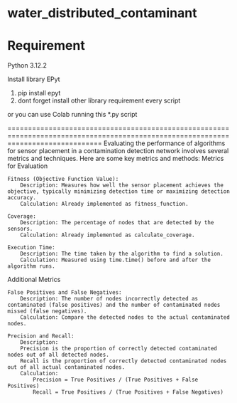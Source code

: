 # water_distributed_contaminant

Requirement 
============
Python 3.12.2

Install library EPyt
1. pip install epyt
2. dont forget install other library requirement every script

or you can use Colab running this *.py script

===================================================================================================================================
Evaluating the performance of algorithms for sensor placement in a contamination detection network involves several metrics and techniques. Here are some key metrics and methods:
Metrics for Evaluation

    Fitness (Objective Function Value):
        Description: Measures how well the sensor placement achieves the objective, typically minimizing detection time or maximizing detection accuracy.
        Calculation: Already implemented as fitness_function.

    Coverage:
        Description: The percentage of nodes that are detected by the sensors.
        Calculation: Already implemented as calculate_coverage.

    Execution Time:
        Description: The time taken by the algorithm to find a solution.
        Calculation: Measured using time.time() before and after the algorithm runs.

Additional Metrics

    False Positives and False Negatives:
        Description: The number of nodes incorrectly detected as contaminated (false positives) and the number of contaminated nodes missed (false negatives).
        Calculation: Compare the detected nodes to the actual contaminated nodes.

    Precision and Recall:
        Description: 
        Precision is the proportion of correctly detected contaminated nodes out of all detected nodes. 
        Recall is the proportion of correctly detected contaminated nodes out of all actual contaminated nodes.
        Calculation:
            Precision = True Positives / (True Positives + False Positives)
            Recall = True Positives / (True Positives + False Negatives)
